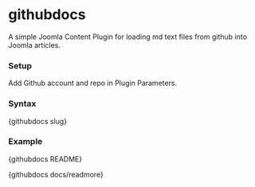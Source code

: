 githubdocs
==========

A simple Joomla Content Plugin for loading md text files from github into Joomla articles.

### Setup

Add Github account and repo in Plugin Parameters.

### Syntax

{githubdocs slug}

### Example

{githubdocs README}

{githubdocs docs/readmore}
